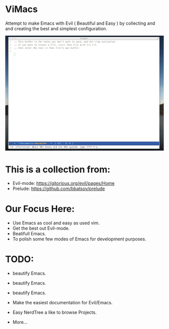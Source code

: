 ViMacs
======

Attempt to make Emacs with Evil ( Beautiful and Easy ) by collecting and and creating the best and simplest configuration.


![IMAGE](https://raw.githubusercontent.com/ahmadseleem/ViMacs/master/ViMacs.png)


# This is a collection from:
- Evil-mode: https://gitorious.org/evil/pages/Home
- Prelude: https://github.com/bbatsov/prelude

# Our Focus Here:
- Use Emacs as cool and easy as used vim.
- Get the best out Evil-mode.
- Beatifull Emacs.
- To polish some few modes of Emacs for development purposes.

# TODO:
- beautify Emacs.
- beautify Emacs.
- beautify Emacs.

- Make the easiest documentation for Evil/Emacs.
- Easy NerdTree a like to browse Projects.
- More…
